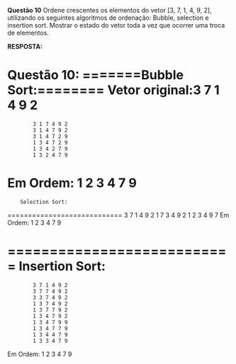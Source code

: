 **Questão 10**
Ordene crescentes os elementos do vetor [3, 7, 1, 4, 9, 2], utilizando os seguintes algoritmos de ordenação: Bubble, selection e insertion sort. Mostrar o estado do vetor toda a vez que ocorrer uma troca de elementos. 

**RESPOSTA:**

Questão 10:
=======Bubble Sort:========
Vetor original:3 7 1 4 9 2
=============================
			3 1 7 4 9 2
			3 1 4 7 9 2
			3 1 4 7 2 9
			1 3 4 7 2 9
			1 3 4 2 7 9
			1 3 2 4 7 9
Em Ordem:   1 2 3 4 7 9 
============================	
		Selection Sort:
============================
			3 7 1 4 9 2 
			1 7 3 4 9 2
			1 2 3 4 9 7
Em Ordem:	1 2 3 4 7 9

===========================
Insertion Sort:
===========================
			3 7 1 4 9 2 
			3 7 7 4 9 2 
			3 3 7 4 9 2 
			1 3 7 4 9 2 
			1 3 7 7 9 2 
			1 3 4 7 9 2 
			1 3 4 7 9 9 
			1 3 4 7 7 9 
			1 3 4 4 7 9
			1 3 3 4 7 9
Em Ordem:	1 2 3 4 7 9
